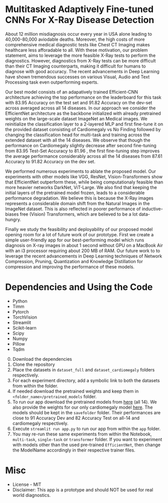 # Multitasked Adaptively Fine-tuned CNNs For X-Ray Disease Detection

About 12 million misdiagnosis occur every year in USA alone leading to 40,000-80,000 aviodable deaths. Moreover, the high costs of more comprehensive medical diagnostic tests like Chest CT Imaging makes healthcare less afforadable to all. With these motivation, our problem statement, aims to leverage the more feasible X-Ray tests to perform the diagnostics. However, diagnostics from X-Ray tests can be more difficult than their CT Imaging counterparts, making it difficult for humans to diagnose with good accuracy. The recent advancements in Deep Learning have shown tremendous successes on various Visual, Audio and Text Processing task even outperforming experts.

Our best model consists of an adapatively trained Efficient-CNN architecture achieving the top performance on the leaderboard for this task with 83.95 Accuracy on the test set and 91.82 Accuracy on the dev-set across averaged across all 14 diseases. In our approach we consider the EfficientNet architecture as the backbone initialized with already pretrained weights on the large-scale dataset ImageNet an Medical images. We reinitialize the classification layer to a 2-layered MLP and first fine-tune it on the provided dataset consisting of Cardiomegaly vs No Finding followed by changing the classification head for multi-task and training across the extended dataset with all the 14 diseases. We observe that though the performance on Cardiomegaly slightly decrease after second fine-tuning from 83.95 Test-Set Accuracy to 81.96 , the first fine-tuning step improves the average performance considerably across all the 14 diseases from 87.61 Accuracy to 91.82 Accuracy on the dev set.

We performed numerous experiments to ablate the proposed model. Our experiments with other models like VGG, ResNet, Vision-Transformers show that EfficientNet outperform these, while being computationaly feasible than more heavier networks DarkNet, ViT-Large. We also find that keeping the initial layers of the pretrained model frozen, leads to a considerable performance degradation. We believe this is because the X-Ray images represents a considerable domain shift from the Natural Images in the ImageNet dataset. This is also reflected in poorer performance of inductive-biases free (Vision) Transformers, which are believed to be a lot data-hungry.

Finally we study the feasibility and deployability of our proposed model opening room for a lot of future work of our prototype. First we create a simple user-friendly app for our best-performing model which runs diagnosis on X-ray images in about 1 second without GPU on a MacBook Air with an i3 processor requiring about 200 MB of RAM. Our future work to to leverage the recent advancements in Deep Learning techniques of Network Compression, Pruning, Quantization and Knowledge Distillation for compression and improving the performance of these models.

# Dependencies and Using the Code

- Python
- Timm
- Pytorch
- TorchVision
- Streamlit
- Scikit-learn
- Scipy
- Numpy
- Pillow
- Tqdm

0. Download the dependencies
1. Clone the repository
2. Place the datasets in `dataset_full` and `dataset_cardiomegaly` folders respectively.
3. For each experiment directory, add a symbolic link to both the datasets from within the folder.
4. If needed download the pretrained weights and keep them in `<folder_name>/pretrained_models` folder.
5. To run our app download the pretrained models from [here](https://github.com/Ayushk4/MedImaging/releases/download/tag/all_14.pt)  (all 14). We also provide the weights for our only cardiomegaly model [here](https://github.com/Ayushk4/MedImaging/releases/download/tag/single_disease.pt). The models should be kept in the `savefolder` folder. Their performances are close to 91 Accuracy Dev and 82 Accuracy Test on all-14 and cardiomegaly respectively.
6. Execute `streamlit run app.py` to run our app from within the `app` folder.
7. You may re-run these same experiments from within the Notebook, `multi-task`, `single-task` or `transformer` folder. If you want to experiment with models other than the used pre-trained `EfficientNet`, then change the ModelName accordingly in their respective trainer files.

# Misc

- License - MIT
- Disclaimer: This app is a prototype and should NOT be used for real world diagnostics.

